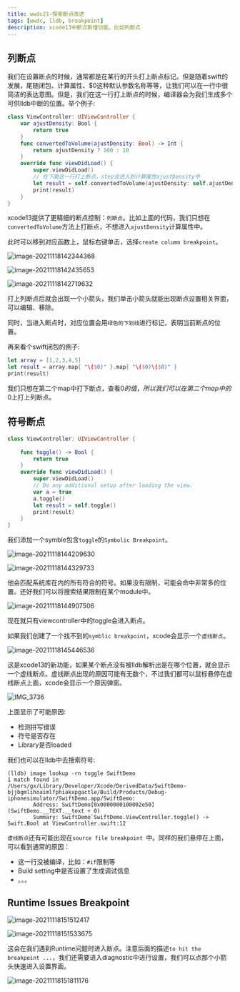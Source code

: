 ```yaml
---
title: wwdc21-探索断点改进
tags: [wwdc, lldb, breakpoint]
description: xcode13中断点新增功能，比如列断点
---
```

## 列断点

我们在设置断点的时候，通常都是在某行的开头打上断点标记。但是随着swift的发展，尾随闭包、计算属性、$0这种默认参数名称等等，让我们可以在一行中很简洁的表达意图。但是，我们在这一行打上断点的时候，编译器会为我们生成多个可供lldb中断的位置。举个例子:

```swift
class ViewController: UIViewController {
    var ajustDensity: Bool {
        return true
    }
    func convertedToVolume(ajustDensity: Bool) -> Int {
        return ajustDensity ? 100 : 10
    }
    override func viewDidLoad() {
        super.viewDidLoad()
        // 在下面这一行打上断点，step会进入到计算属性ajustDensity中
        let result = self.convertedToVolume(ajustDensity: self.ajustDensity)
        print(result)
    }
}
```

xcode13提供了更精细的断点控制：`列断点`。比如上面的代码，我们只想在`convertedToVolume`方法上打断点，不想进入`ajustDensity`计算属性中。

此时可以移到对应函数上，鼠标右键单击，选择`create column breakpoint`。

![image-20211118142344368](https://tva1.sinaimg.cn/large/008i3skNgy1gwja990g2jj30sq07qwfd.jpg)

![image-20211118142435653](https://tva1.sinaimg.cn/large/008i3skNgy1gwjaa0xs44j30p009qjs9.jpg)

![image-20211118142719632](https://tva1.sinaimg.cn/large/008i3skNgy1gwjacvkn57j30su07a3zd.jpg)

打上列断点后就会出现一个小箭头，我们单击小箭头就能出现断点设置相关界面，可以编辑、移除。

同时，当进入断点时，对应位置会用`绿色的下划线`进行标记，表明当前断点的位置。

再来看个swift闭包的例子:

```swift
let array = [1,2,3,4,5]
let result = array.map{ "\($0)" }.map{ "\($0)\($0)" }
print(result)
```

我们只想在第二个map中打下断点，查看$0的值，所以我们可以在第二个map中的$0上打上列断点。

## 符号断点

```swift
class ViewController: UIViewController {
    
    func toggle() -> Bool {
        return true
    }
    override func viewDidLoad() {
        super.viewDidLoad()
        // Do any additional setup after loading the view.
        var a = true
        a.toggle()
        let result = self.toggle()
        print(result)
    }
}
```



我们添加一个symble包含`toggle`的`Symbolic Breakpoint`。

![image-20211118144209630](https://tva1.sinaimg.cn/large/008i3skNgy1gwjasb7crlj30pi0e4dh9.jpg)

![image-20211118144329733](https://tva1.sinaimg.cn/large/008i3skNgy1gwjatp2re7j30nq07it9n.jpg)

他会匹配系统库在内的所有符合的符号。如果没有限制，可能会命中非常多的位置。还好我们可以将搜索结果限制在某个module中。

![image-20211118144907506](https://tva1.sinaimg.cn/large/008i3skNgy1gwjazkf0k7j30ny0cowfi.jpg)

现在就只有viewcontroller中的toggle会进入断点。

如果我们创建了一个找不到的`symblic breakpoint`，xcode会显示一个`虚线断点`。

![image-20211118145446536](https://tva1.sinaimg.cn/large/008i3skNgy1gwjb5ffn4hj30oi05qwep.jpg)

这是xcode13的新功能，如果某个断点没有被lldb解析出是在哪个位置，就会显示一个虚线断点。虚线断点出现的原因可能有无数个，不过我们都可以鼠标悬停在虚线断点上面，xcode会显示一个原因弹窗。

![IMG_3736](https://tva1.sinaimg.cn/large/008i3skNgy1gwjbcgeku9j305k034q2t.jpg)

上面显示了可能原因:

- 检测拼写错误
- 符号是否存在
- Library是否loaded

我们也可以在lldb中去搜索符号:

```shell
(lldb) image lookup -rn toggle SwiftDemo
1 match found in /Users/gx/Library/Developer/Xcode/DerivedData/SwiftDemo-bjjbgmlihoaimlfphiakxpgactle/Build/Products/Debug-iphonesimulator/SwiftDemo.app/SwiftDemo:
        Address: SwiftDemo[0x0000000100002e50] (SwiftDemo.__TEXT.__text + 0)
        Summary: SwiftDemo`SwiftDemo.ViewController.toggle() -> Swift.Bool at ViewController.swift:12
```

`虚线断点`还有可能出现在`source file breakpoint `中。同样的我们悬停在上面，可以看到通常的原因：

- 这一行没被编译，比如：`#if`限制等
- Build setting中是否设置了生成调试信息
- 。。。

## Runtime Issues Breakpoint

![image-20211118151512417](https://tva1.sinaimg.cn/large/008i3skNgy1gwjbqpbmnoj30v20bqdgx.jpg)

![image-20211118151533675](https://tva1.sinaimg.cn/large/008i3skNgy1gwjbr1yx2yj30hy0703yk.jpg)

这会在我们遇到Runtime问题时进入断点。注意后面的描述`to hit the breakpoint ...`，我们还需要进入diagnostic中进行设置，我们可以点那个小箭头快速进入设置界面。

![image-20211118151811176](https://tva1.sinaimg.cn/large/008i3skNgy1gwjbtt0f4bj30ps0aqjs1.jpg)

